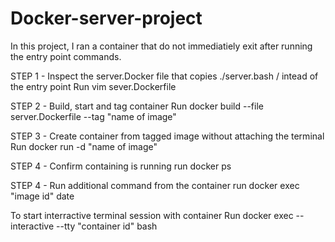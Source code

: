 # Docker-server-project
In this project, I ran a container that do not immediatiely exit after running the entry point commands.

STEP 1 - Inspect the server.Docker file that copies ./server.bash / intead of the entry point 
Run vim sever.Dockerfile 

STEP 2 - Build, start and tag container 
Run docker build --file server.Dockerfile --tag "name of image"

STEP 3 - Create container from tagged image without attaching the terminal 
Run docker run -d "name of image"

STEP 4 - Confirm containing is running 
run docker ps 

STEP 4 - Run additional command from the container 
run docker exec "image id" date 

To start interractive terminal session with container
Run 
docker exec --interactive --tty "container id" bash 

